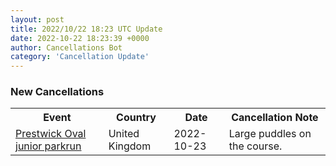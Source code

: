 ```yaml
---
layout: post
title: 2022/10/22 18:23 UTC Update
date: 2022-10-22 18:23:39 +0000
author: Cancellations Bot
category: 'Cancellation Update'
---
```


<h3>New Cancellations</h3>
<div class='hscrollable'>
<table style='width: 100%'>
    <tr>
        <th>Event</th>
        <th>Country</th>
        <th>Date</th>
        <th>Cancellation Note</th>
    </tr>
    <tr>
        <td><a href="https://www.parkrun.org.uk/prestwickoval-juniors">Prestwick Oval junior parkrun</a></td>
        <td>United Kingdom</td>
        <td>2022-10-23</td>
        <td>Large puddles on the course.</td>
    </tr>
</table>
</div>
